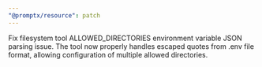 ```yaml
---
"@promptx/resource": patch
---
```


Fix filesystem tool ALLOWED_DIRECTORIES environment variable JSON parsing issue. The tool now properly handles escaped quotes from .env file format, allowing configuration of multiple allowed directories.
